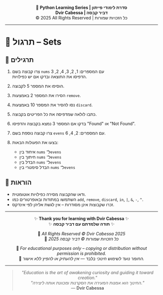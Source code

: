 <!-- DC_HEADER_START -->
<div align="center">

🐍 **Python Learning Series | סדרת לימודי פייתון**  
**Dvir Cabessa | דביר קבסה**  
© 2025 All Rights Reserved | כל הזכויות שמורות

</div>

---
<!-- DC_HEADER_END -->

# 📘 תרגול – Sets

## 🧪 תרגילים

1. צרו קבוצה בשם `nums` עם המספרים: 1, 2, 3, 4, 2, 3  
   הדפיסו את התוצאה ובדקו אם יש כפילויות.

2. הוסיפו את המספר 5 לקבוצה.

3. הסירו את המספר 2 באמצעות `remove`.

4. נסו להסיר את המספר 10 באמצעות `discard`.

5. כתבו לולאה שמדפיסה את כל הפריטים בקבוצה.

6. בדקו אם המספר 3 נמצא בקבוצה והדפיסו "Found" או "Not Found".

7. צרו קבוצה נוספת בשם `evens` עם המספרים: 2, 4, 6.

8. בצעו את הפעולות הבאות:
   - איחוד בין `nums` ל־`evens`
   - חיתוך בין `nums` ל־`evens`
   - הבדל בין `nums` ל־`evens`
   - הבדל סימטרי בין `nums` ל־`evens`

## 📌 הוראות

- ודאו שהקבוצה מסירה כפילויות אוטומטית.
- השתמשו במתודות ובאופרטורים כמו `add`, `remove`, `discard`, `in`, `|`, `&`, `-`, `^`.
- זכרו שקבוצות אינן מסודרות – אין לגשת אליהן לפי אינדקס.

<!-- DC_FOOTER_START -->
---

<div align="center">

✨ **Thank you for learning with Dvir Cabessa** ✨  
✨ **תודה שלמדתם עם דביר קבסה** ✨  

📘 *All Rights Reserved © Dvir Cabessa 2025*  
📘 *כל הזכויות שמורות © דביר קבסה 2025*  

🔗 *For educational purposes only – copying or distribution without permission is prohibited.*  
🔗 *החומר נועד לשימוש חינוכי בלבד — אין להעתיק או להפיץ ללא אישור.*

---

> _"Education is the art of awakening curiosity and guiding it toward creation."_  
> _"החינוך הוא אמנות המעירה את הסקרנות ומכוונת אותה ליצירה."_  
> — **Dvir Cabessa**

</div>
<!-- DC_FOOTER_END -->

